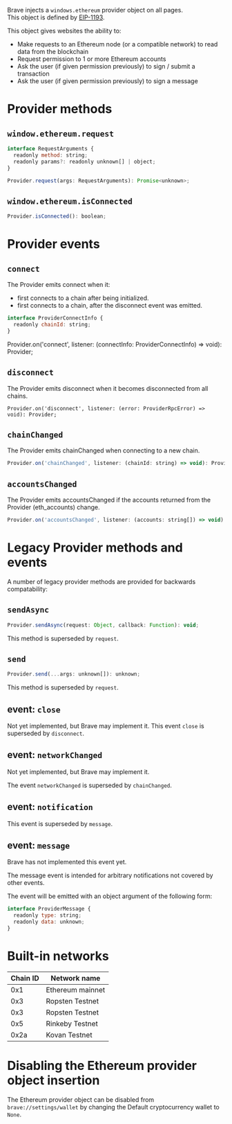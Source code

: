 Brave injects a `windows.ethereum` provider object on all pages.  
This object is defined by [EIP-1193](https://eips.ethereum.org/EIPS/eip-1193).

This object gives websites the ability to:
- Make requests to an Ethereum node (or a compatible network) to read data from the blockchain
- Request permission to 1 or more Ethereum accounts
- Ask the user (if given permission previously) to sign / submit a transaction
- Ask the user (if given permission previously) to sign a message

# Provider methods

## `window.ethereum.request`

```js
interface RequestArguments {
  readonly method: string;
  readonly params?: readonly unknown[] | object;
}

Provider.request(args: RequestArguments): Promise<unknown>;
```

## `window.ethereum.isConnected`

```js
Provider.isConnected(): boolean;
```

# Provider events

## `connect`

The Provider emits connect when it:

- first connects to a chain after being initialized.
- first connects to a chain, after the disconnect event was emitted.

```js
interface ProviderConnectInfo {
  readonly chainId: string;
}
```

Provider.on('connect', listener: (connectInfo: ProviderConnectInfo) => void): Provider;

## `disconnect`

The Provider emits disconnect when it becomes disconnected from all chains.

```
Provider.on('disconnect', listener: (error: ProviderRpcError) => void): Provider;
```

## `chainChanged`

The Provider emits chainChanged when connecting to a new chain.

```js
Provider.on('chainChanged', listener: (chainId: string) => void): Provider;
```

## `accountsChanged`

The Provider emits accountsChanged if the accounts returned from the Provider (eth_accounts) change.

```js
Provider.on('accountsChanged', listener: (accounts: string[]) => void): Provider;
```

# Legacy Provider methods and events

A number of legacy provider methods are provided for backwards compatability:

## `sendAsync`

```js
Provider.sendAsync(request: Object, callback: Function): void;
```

This method is superseded by `request`.

## `send`

```js
Provider.send(...args: unknown[]): unknown;
```

This method is superseded by `request`.

## event: `close`

Not yet implemented, but Brave may implement it.
This event `close` is superseded by `disconnect`.


## event: `networkChanged` 

Not yet implemented, but Brave may implement it.

The event `networkChanged` is superseded by `chainChanged`.

## event: `notification`

This event is superseded by `message`.

## event: `message`

Brave has not implemented this event yet. 

The message event is intended for arbitrary notifications not covered by other events.

The event will be emitted with an object argument of the following form:

```js
interface ProviderMessage {
  readonly type: string;
  readonly data: unknown;
}
```

# Built-in networks

Chain ID | Network name
-------- | ---------------- |
0x1      | Ethereum mainnet |
0x3      | Ropsten Testnet  |
0x3      | Ropsten Testnet  |
0x5      | Rinkeby Testnet  |
0x2a     | Kovan Testnet    |


# Disabling the Ethereum provider object insertion

The Ethereum provider object can be disabled from `brave://settings/wallet` by changing the Default cryptocurrency wallet to `None`.
